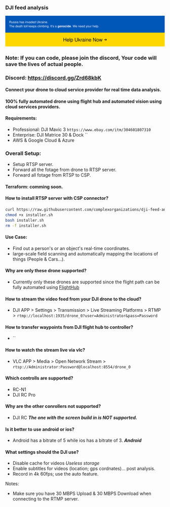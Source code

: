 ### DJI feed analysis

[![SWUbanner](https://raw.githubusercontent.com/vshymanskyy/StandWithUkraine/main/banner2-direct.svg)](https://github.com/vshymanskyy/StandWithUkraine/blob/main/docs/README.md)

### Note: If you can code, please join the discord, Your code will save the lives of actual people.
### Discord: https://discord.gg/Zrd68kbK

#### Connect your drone to cloud service provider for real time data analysis.
#### 100% fully automated drone using flight hub and automated vision using cloud services providers.

#### Requirements:
- Professional: DJI Mavic 3 `https://www.ebay.com/itm/304601807310`
- Enterprise: DJI Matrice 30 & Dock ``
- AWS & Google Cloud & Azure

### Overall Setup:
- Setup RTSP server.
- Forward all the fotage from drone to RTSP server.
- Forward all fotage from RTSP to CSP.

#### Terraform: comming soon.

#### How to install RTSP server with CSP connector?
``` bash
curl https://raw.githubusercontent.com/complexorganizations/dji-feed-analysis/main/installer.sh -o installer.sh
chmod +x installer.sh
bash installer.sh
rm -f installer.sh
```

#### Use Case:
- Find out a person's or an object's real-time coordinates.
- large-scale field scanning and automatically mapping the locations of things (People & Cars...).

#### Why are only these drone supported?
- Currently only these drones are supported since the flight path can be fully automated using [FlightHub](https://www.dji.com/flighthub-2)

#### How to stream the video feed from your DJI drone to the cloud?
- DJI APP > Settings > Transmission > Live Streaming Platforms > RTMP > `rtmp://localhost:1935/drone_0?user=Administrator&pass=Password`

#### How to transfer waypoints from DJI flight hub to controller?
- ``

#### How to watch the stream live via vlc?
- VLC APP > Media > Open Network Stream > `rtsp://Administrator:Password@localhost:8554/drone_0`

#### Which controlls are supported?
- RC-N1
- DJI RC Pro

#### Why are the other conrollers not supported?
- DJI RC ***The one with the screen build in is NOT supported.***

#### Is it better to use android or ios?
- Android has a bitrate of 5 while ios has a bitrate of 3. ***Android***

#### What settings should the DJI use?
- Disable cache for videos *Useless storage*
- Enable subtitles for videos (location; gps cordnates)... post analysis.
- Record in 4k 60fps; use the auto feature.

Notes:
- Make sure you have 30 MBPS Upload & 30 MBPS Download when connecting to the RTMP server.
